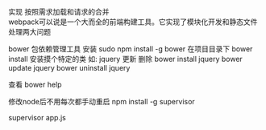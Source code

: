实现 按照需求加载和请求的合并      
webpack可以说是一个大而全的前端构建工具。它实现了模块化开发和静态文件处理两大问题


bower  包依赖管理工具
安装 sudo npm install -g bower
在项目目录下  bower install
安装摸个特定的类 如: jquery  更新                      删除
bower install jquery       bower update jquery   bower uninstall jquery

查看 bower help


修改node后不用每次都手动重启
npm install -g supervisor 

supervisor app.js 

